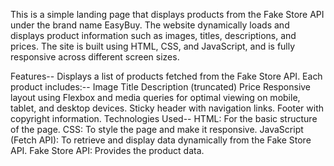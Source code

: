 This is a simple landing page that displays products from the Fake Store API under the brand name EasyBuy. The website dynamically loads and displays product information such as images, titles, descriptions, and prices. The site is built using HTML, CSS, and JavaScript, and is fully responsive across different screen sizes.

Features--
Displays a list of products fetched from the Fake Store API.
Each product includes:--
Image
Title
Description (truncated)
Price
Responsive layout using Flexbox and media queries for optimal viewing on mobile, tablet, and desktop devices.
Sticky header with navigation links.
Footer with copyright information.
Technologies Used--
HTML: For the basic structure of the page.
CSS: To style the page and make it responsive.
JavaScript (Fetch API): To retrieve and display data dynamically from the Fake Store API.
Fake Store API: Provides the product data.
